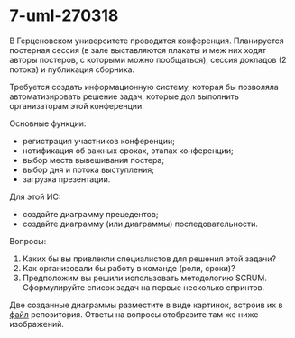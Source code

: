 # 7-uml-270318

В Герценовском университете проводится конференция. Планируется постерная сессия (в зале выставляются плакаты и меж них ходят авторы постеров, с которыми можно пообщаться), сессия докладов (2 потока) и публикация сборника.

Требуется создать информационную систему, которая бы позволяла автоматизировать решение задач, которые дол выполнить организаторам этой конференции. 

Основные функции:

* регистрация участников конференции;
* нотификация об важных сроках, этапах конференции;
* выбор места вывешивания постера;
* выбор дня и потока выступления;
* загрузка презентации.

Для этой ИС: 

* создайте диаграмму прецедентов;
* создайте диаграмму (или диаграммы) последовательности.

Вопросы:

1. Каких бы вы привлекли специалистов для решения этой задачи?
1. Как организовали бы работу в команде (роли, сроки)?
1. Предположим вы решили использовать методологию SCRUM. Сформулируйте список задач на первые несколько спринтов.

Две созданные диаграммы разместите в виде картинок, встроив их в [файл](ANSWER.md) репозитория. Ответы на вопросы отобразите там же ниже изображений.
